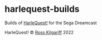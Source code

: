 # harlequest-builds
Builds of [HarleQuest!](https://harle.quest/) for the Sega Dreamcast

HarleQuest! © [Ross Kilgariff](https://ross.codes/) 2022
